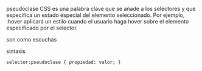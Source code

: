 pseudoclase CSS es una palabra clave que se añade a los selectores y que especifica un estado especial del elemento seleccionado. Por ejemplo,  :hover aplicará un estilo cuando el usuario haga hover sobre el elemento especificado por el selector. <br/>

son como escuchas

sintaxis
```
selector:pseudoclase { propiedad: valor; }
```

